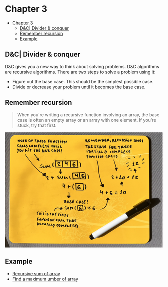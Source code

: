 # Chapter 3

- [Chapter 3](#chapter-3)
  - [D\&C| Divider \& conquer](#dc-divider--conquer)
  - [Remember recursion](#remember-recursion)
  - [Example](#example)

## D&C| Divider & conquer

D&C gives you a new way to think about solving problems. D&C algorithms are recursive algorithms. There are two steps to solve a problem using it:

- Figure out the base case. This should be the simplest possible case.
- Divide or decrease your problem until it becomes the base case.

## Remember recursion

> When you're writing a recursive function involving an array, the base case is often an empty array or an array with one element. If you're stuck, try that first.

![recursive example](images/recursive-example.png)

## Example

- [Recursive sum of array](./code/recursive-sum.js)
- [Find a maximum umber of array](./code/maximum-number.js)
